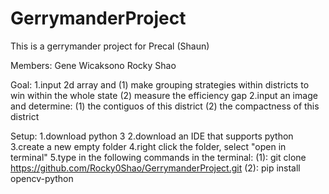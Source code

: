# GerrymanderProject
This is a gerrymander project for Precal (Shaun)

Members: Gene Wicaksono
         Rocky Shao


Goal:
    1.input 2d array and 
        (1) make grouping strategies within districts to win within the whole state
        (2) measure the efficiency gap
    2.input an image and determine:
        (1) the contiguos of this district
        (2) the compactness of this district
    
Setup:
    1.download python 3
    2.download an IDE that supports python
    3.create a new empty folder
    4.right click the folder, select "open in terminal"
    5.type in the following commands in the terminal:
            (1):    git clone https://github.com/Rocky0Shao/GerrymanderProject.git
            (2):    pip install opencv-python
